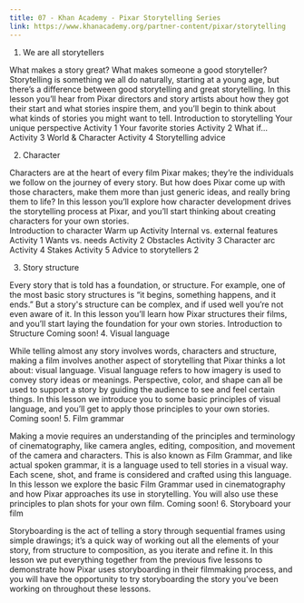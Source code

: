 ```yaml
---
title: 07 - Khan Academy - Pixar Storytelling Series
link: https://www.khanacademy.org/partner-content/pixar/storytelling
---
```


1. We are all storytellers

What makes a story great?  What makes someone a good storyteller?  Storytelling is something we all do naturally, starting at a young age, but there’s a difference between good storytelling and great storytelling.  In this lesson you’ll hear from Pixar directors and story artists about how they got their start and what stories inspire them, and you’ll begin to think about what kinds of stories you might want to tell.
Introduction to storytelling
Your unique perspective
Activity 1
Your favorite stories
Activity 2
What if...
Activity 3
World & Character
Activity 4
Storytelling advice

2. Character

Characters are at the heart of every film Pixar makes; they’re the individuals we follow on the journey of every story.  But how does Pixar come up with those characters, make them more than just generic ideas, and really bring them to life?  In this lesson you’ll explore how character development drives the storytelling process at Pixar, and you’ll start thinking about creating characters for your own stories.  
Introduction to character
Warm up Activity
Internal vs. external features
Activity 1
Wants vs. needs
Activity 2
Obstacles
Activity 3
Character arc
Activity 4
Stakes
Activity 5
Advice to storytellers 2

3. Story structure

Every story that is told has a foundation, or structure.  For example, one of the most basic story structures is “it begins, something happens, and it ends.”  But a story's structure can be complex, and if used well you’re not even aware of it.  In this lesson you’ll learn how Pixar structures their films, and you’ll start laying the foundation for your own stories.
Introduction to Structure
Coming soon!
4. Visual language

While telling almost any story involves words, characters and structure, making a film involves another aspect of storytelling that Pixar thinks a lot about: visual language. Visual language refers to how imagery is used to convey story ideas or meanings. Perspective, color, and shape can all be used to support a story by guiding the audience to see and feel certain things. In this lesson we introduce you to some basic principles of visual language, and you’ll get to apply those principles to your own stories.
Coming soon!
5. Film grammar

Making a movie requires an understanding of the principles and terminology of cinematography, like camera angles, editing, composition, and movement of the camera and characters. This is also known as Film Grammar, and like actual spoken grammar, it is a language used to tell stories in a visual way. Each scene, shot, and frame is considered and crafted using this language. In this lesson we explore the basic Film Grammar used in cinematography and how Pixar approaches its use in storytelling. You will also use these principles to plan shots for your own film.
Coming soon!
6. Storyboard your film

Storyboarding is the act of telling a story through sequential frames using simple drawings; it’s a quick way of working out all the elements of your story, from structure to composition, as you iterate and refine it. In this lesson we put everything together from the previous five lessons to demonstrate how Pixar uses storyboarding in their filmmaking process, and you will have the opportunity to try storyboarding the story you’ve been working on throughout these lessons.
